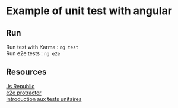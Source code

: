 # Example of unit test with angular

## Run
Run test with Karma : ```ng test```    
Run e2e tests : ```ng e2e```

## Resources
[Js Republic](http://blog.js-republic.com/fiche-recapitulative-des-tests-unitaires-en-angular/)    
[e2e protractor](https://coryrylan.com/blog/introduction-to-e2e-testing-with-the-angular-cli-and-protractor)    
[introduction aux tests unitaires](https://blog.soat.fr/2018/02/tests-unitaires-avec-angular-partie-1/)
